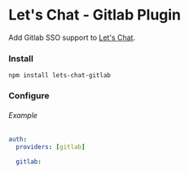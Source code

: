 # Let's Chat - Gitlab Plugin

Add Gitlab SSO support to [Let's Chat](http://sdelements.github.io/lets-chat/).

### Install

```
npm install lets-chat-gitlab
```

### Configure

###### Example

```yml
auth:
  providers: [gitlab]

  gitlab:
```
